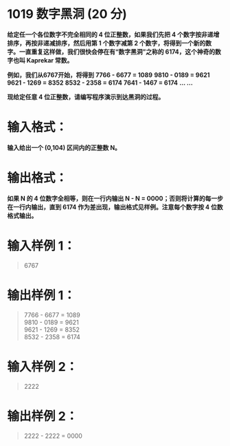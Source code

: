 # 1019 数字黑洞 (20 分)

__给定任一个各位数字不完全相同的 4 位正整数，如果我们先把 4 个数字按非递增排序，再按非递减排序，然后用第 1 个数字减第 2 个数字，将得到一个新的数字。一直重复这样做，我们很快会停在有“数字黑洞”之称的 6174，这个神奇的数字也叫 Kaprekar 常数。__

__例如，我们从6767开始，将得到__
__7766 - 6677 = 1089__
__9810 - 0189 = 9621__
__9621 - 1269 = 8352__
__8532 - 2358 = 6174__
__7641 - 1467 = 6174__
__... ...__

__现给定任意 4 位正整数，请编写程序演示到达黑洞的过程。__
# 输入格式：
__输入给出一个 (0,10​4​​) 区间内的正整数 N。__
# 输出格式：
__如果 N 的 4 位数字全相等，则在一行内输出 N - N = 0000；否则将计算的每一步在一行内输出，直到 6174 作为差出现，输出格式见样例。注意每个数字按 4 位数格式输出。__
# 输入样例 1：
> 6767

# 输出样例 1：
> 7766 - 6677 = 1089 <br />
9810 - 0189 = 9621 <br />
9621 - 1269 = 8352 <br />
8532 - 2358 = 6174 <br />
# 输入样例 2：
> 2222

# 输出样例 2：
> 2222 - 2222 = 0000


